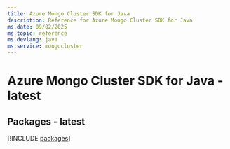 ```yaml
---
title: Azure Mongo Cluster SDK for Java
description: Reference for Azure Mongo Cluster SDK for Java
ms.date: 09/02/2025
ms.topic: reference
ms.devlang: java
ms.service: mongocluster
---
```

# Azure Mongo Cluster SDK for Java - latest
## Packages - latest
[!INCLUDE [packages](mongo-cluster-index.md)]